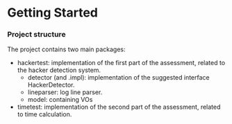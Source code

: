 # Getting Started

### Project structure
The project contains two main packages:

* hackertest: implementation of the first part of the assessment, related to the hacker detection system.
  * detector (and .impl): implementation of the suggested interface HackerDetector.
  * lineparser: log line parser.
  * model: containing VOs
* timetest: implementation of the second part of the assessment, related to time calculation.
